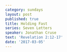 ```yaml
---
category: sundays
layout: post
published: true
title: Holding Fast
series: Seven Letters
speaker: Jonathan Cruse
text: 'Revelation 2:12-17'
date: '2017-03-05'
---
```


